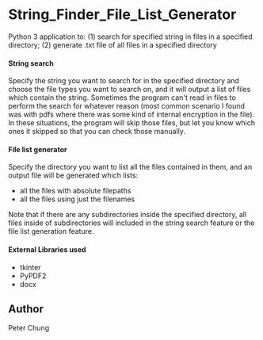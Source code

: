 # String_Finder_File_List_Generator
Python 3 application to:  (1) search for specified string in files in a specified directory; (2) generate .txt file of all files in a specified directory

#### String search
Specify the string you want to search for in the specified directory and choose the file types you want to search on, and it will output a list of files which contain the string.
Sometimes the program can't read in files to perform the search for whatever reason (most common scenario I found was with pdfs where there was some kind of internal encryption in the file).  In these situations, the program will skip those files, but let you know which ones it skipped so that you can check those manually.

#### File list generator
Specify the directory you want to list all the files contained in them, and an output file will be generated which lists:
- all the files with absolute filepaths
- all the files using just the filenames

Note that if there are any subdirectories inside the specified directory, all files inside of subdirectories will included in the string search feature or the file list generation feature.

#### External Libraries used
- tkinter
- PyPDF2
- docx


## Author
Peter Chung
